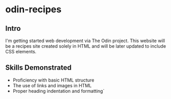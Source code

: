 # odin-recipes
## Intro
I'm getting started web development via The Odin project. This website will be a recipes site created solely in HTML and will be later updated to include CSS elements.
## Skills Demonstrated
- Proficiency with basic HTML structure
- The use of links and images in HTML
- Proper heading indentation and formatting`